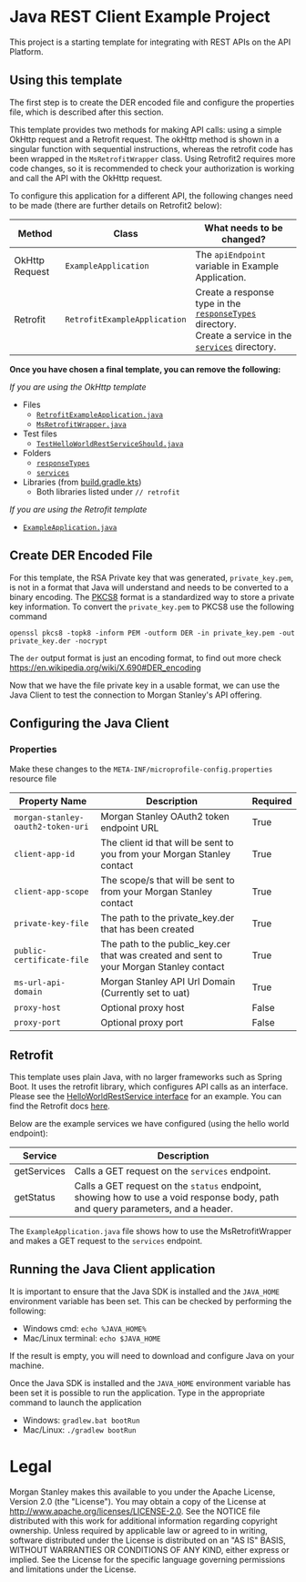 # Java REST Client Example Project
This project is a starting template for integrating with REST APIs on the API Platform.

## Using this template
The first step is to create the DER encoded file and configure the properties file, which is described after this section.

This template provides two methods for making API calls: using a simple OkHttp request and a Retrofit request. The okHttp method is shown in a singular function with sequential instructions, whereas the retrofit code has been wrapped in the `MsRetrofitWrapper` class.
Using Retrofit2 requires more code changes, so it is recommended to check your authorization is working and call the API with the OkHttp request.

To configure this application for a different API, the following changes need to be made (there are further details on Retrofit2 below):

| Method         | Class                        | What needs to be changed?                                                                                                                                                                                                                     |
|----------------|------------------------------|-----------------------------------------------------------------------------------------------------------------------------------------------------------------------------------------------------------------------------------------------|
| OkHttp Request | `ExampleApplication`         | The `apiEndpoint` variable in Example Application.                                                                                                                                                                                            |
| Retrofit       | `RetrofitExampleApplication` | Create a response type in the [`responseTypes`](./src/main/java/com/ms/infra/example/application/responseTypes/) directory. </br> Create a service in the [`services`](./src/main/java/com/ms/infra/example/application/services/) directory. |

**Once you have chosen a final template, you can remove the following:**

_If you are using the OkHttp template_
- Files
    - [`RetrofitExampleApplication.java`](./src/main/java/com/ms/infra/example/application/RetrofitExampleApplication.java)
    - [`MsRetrofitWrapper.java`](./src/main/java/com/ms/infra/example/application/morganStanleyServices/MsRetrofitWrapper.java)
- Test files
    - [`TestHelloWorldRestServiceShould.java`](src/test/java/com/ms/infra/example/application/TestHelloWorldRestServiceShould.java)
- Folders
    - [`responseTypes`](./src/main/java/com/ms/infra/example/application/responseTypes/)
    - [`services`](./src/main/java/com/ms/infra/example/application/services/)
- Libraries (from [build.gradle.kts](./build.gradle.kts))
    - Both libraries listed under `// retrofit`

_If you are using the Retrofit template_
- [`ExampleApplication.java`](./src/main/java/com/ms/infra/example/application/ExampleApplication.java)


## Create DER Encoded File
For this template, the RSA Private key that was generated, `private_key.pem`, is not in a format that Java will understand and needs to be converted to a binary encoding.
The [PKCS8](https://en.wikipedia.org/wiki/PKCS_8) format is a standardized way to store a private key information.
To convert the `private_key.pem` to PKCS8 use the following command

```shell
openssl pkcs8 -topk8 -inform PEM -outform DER -in private_key.pem -out private_key.der -nocrypt
```
The `der` output format is just an encoding format, to find out more check <https://en.wikipedia.org/wiki/X.690#DER_encoding>

Now that we have the file private key in a usable format, we can use the Java Client to test the connection to Morgan Stanley's API offering.

## Configuring the Java Client

### Properties
Make these changes to the `META-INF/microprofile-config.properties` resource file

| Property Name                     | Description                                                                             | Required |
|-----------------------------------|-----------------------------------------------------------------------------------------|----------|
| `morgan-stanley-oauth2-token-uri` | Morgan Stanley OAuth2 token endpoint URL                                                | True     |
| `client-app-id`                   | The client id that will be sent to you from your Morgan Stanley contact                 | True     |
| `client-app-scope`                | The scope/s that will be sent to from your Morgan Stanley contact                       | True     |
| `private-key-file`                | The path to the private_key.der that has been created                                   | True     |
| `public-certificate-file`         | The path to the public_key.cer that was created and sent to your Morgan Stanley contact | True     |
| `ms-url-api-domain`               | Morgan Stanley API Url Domain (Currently set to uat)                                    | True     |
| `proxy-host`                      | Optional proxy host                                                                     | False    |
| `proxy-port`                      | Optional proxy port                                                                     | False    |

## Retrofit
This template uses plain Java, with no larger frameworks such as Spring Boot. It uses the retrofit library, which configures API calls as an interface. Please see the [HelloWorldRestService interface](./src/main/java/com/ms/infra/example/application/servies/HelloWorldRestService.java) for an example. You can find the Retrofit docs [here](https://square.github.io/retrofit/).

Below are the example services we have configured (using the hello world endpoint):

| Service         | Description                                                                                                                     |
| --------------- |---------------------------------------------------------------------------------------------------------------------------------|
| getServices     | Calls a GET request on the `services` endpoint.                                                                                 |
| getStatus       | Calls a GET request on the `status` endpoint, showing how to use a void response body, path and query parameters, and a header. |

The `ExampleApplication.java` file shows how to use the MsRetrofitWrapper and makes a GET request to the `services` endpoint.

## Running the Java Client application
It is important to ensure that the Java SDK is installed and the `JAVA_HOME` environment variable has been set.
This can be checked by performing the following:

* Windows cmd: `echo %JAVA_HOME%`
* Mac/Linux terminal: `echo $JAVA_HOME`

If the result is empty, you will need to download and configure Java on your machine.

Once the Java SDK is installed and the `JAVA_HOME` environment variable has been set it is possible to run the application.
Type in the appropriate command to launch the application

* Windows: `gradlew.bat bootRun`
* Mac/Linux: `./gradlew bootRun`


# Legal

Morgan Stanley makes this available to you under the Apache License, Version 2.0 (the "License"). You may obtain a copy of the License at http://www.apache.org/licenses/LICENSE-2.0.
See the NOTICE file distributed with this work for additional information regarding copyright ownership.
Unless required by applicable law or agreed to in writing, software distributed under the License is distributed on an "AS IS" BASIS, WITHOUT WARRANTIES OR CONDITIONS OF ANY KIND, either express or implied.
See the License for the specific language governing permissions and limitations under the License.